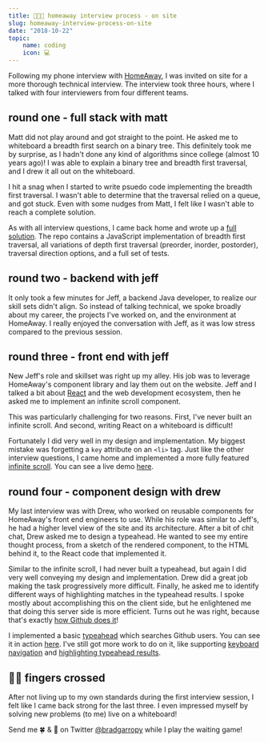 ```yaml
---
title: 👨🏼‍💼 homeaway interview process - on site
slug: homeaway-interview-process-on-site
date: "2018-10-22"
topic:
    name: coding
    icon: 💻
---
```


Following my phone interview with [HomeAway][1], I was invited on site for a more thorough technical interview. The interview took three hours, where I talked with four interviewers from four different teams.

## round one - full stack with matt

Matt did not play around and got straight to the point. He asked me to whiteboard a breadth first search on a binary tree. This definitely took me by surprise, as I hadn't done any kind of algorithms since college (almost 10 years ago)! I was able to explain a binary tree and breadth first traversal, and I drew it all out on the whiteboard.

I hit a snag when I started to write psuedo code implementing the breadth first traversal. I wasn't able to determine that the traversal relied on a queue, and got stuck. Even with some nudges from Matt, I felt like I wasn't able to reach a complete solution.

As with all interview questions, I came back home and wrote up a [full solution][2]. The repo contains a JavaScript implementation of breadth first traversal, all variations of depth first traversal (preorder, inorder, postorder), traversal direction options, and a full set of tests.

## round two - backend with jeff

It only took a few minutes for Jeff, a backend Java developer, to realize our skill sets didn't align. So instead of talking technical, we spoke broadly about my career, the projects I've worked on, and the environment at HomeAway. I really enjoyed the conversation with Jeff, as it was low stress compared to the previous session.

## round three - front end with jeff

New Jeff's role and skillset was right up my alley. His job was to leverage HomeAway's component library and lay them out on the website. Jeff and I talked a bit about [React][3] and the web development ecosystem, then he asked me to implement an infinite scroll component.

This was particularly challenging for two reasons. First, I've never built an infinite scroll. And second, writing React on a whiteboard is difficult!

Fortunately I did very well in my design and implementation. My biggest mistake was forgetting a `key` attribute on an `<li>` tag. Just like the other interview questions, I came home and implemented a more fully featured [infinite scroll][4]. You can see a live demo [here][5].

## round four - component design with drew

My last interview was with Drew, who worked on reusable components for HomeAway's front end engineers to use. While his role was similar to Jeff's, he had a higher level view of the site and its architecture. After a bit of chit chat, Drew asked me to design a typeahead. He wanted to see my entire thought process, from a sketch of the rendered component, to the HTML behind it, to the React code that implemented it.

Similar to the infinite scroll, I had never built a typeahead, but again I did very well conveying my design and implementation. Drew did a great job making the task progressively more difficult. Finally, he asked me to identify different ways of highlighting matches in the typeahead results. I spoke mostly about accomplishing this on the client side, but he enlightened me that doing this server side is more efficient. Turns out he was right, because that's exactly [how Github does it][6]!

I implemented a basic [typeahead][7] which searches Github users. You can see it in action [here][8]. I've still got more work to do on it, like supporting [keyboard navigation][9] and [highlighting typeahead results][10].

## 🤞🏼 fingers crossed

After not living up to my own standards during the first interview session, I felt like I came back strong for the last three. I even impressed myself by solving new problems (to me) live on a whiteboard!

Send me 🍀 & 💙 on Twitter [@bradgarropy][11] while I play the waiting game!

[1]: https://www.homeaway.com/
[2]: https://github.com/bradgarropy/homeaway-binary-tree
[3]: https://reactjs.org/
[4]: https://github.com/bradgarropy/homeaway-infinite-scroll
[5]: https://homeaway-infinite-scroll.netlify.com
[6]: https://developer.github.com/v3/search/#highlighting-user-search-results
[7]: https://github.com/bradgarropy/homeaway-typeahead
[8]: https://homeaway-typeahead.netlify.com/
[9]: https://github.com/bradgarropy/homeaway-typeahead/issues/1
[10]: https://github.com/bradgarropy/homeaway-typeahead/issues/2
[11]: https://twitter.com/bradgarropy
